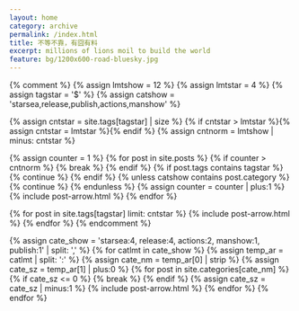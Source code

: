 ```yaml
---
layout: home
category: archive
permalink: /index.html
title: 不等不靠，有囧有料
excerpt: millions of lions moil to build the world
feature: bg/1200x600-road-bluesky.jpg
---
```


<div class="tiles">
<!--  -->
{% comment %}
{% assign lmtshow = 12 %}
{% assign lmtstar = 4 %}
{% assign tagstar = '$' %}
{% assign catshow = 'starsea,release,publish,actions,manshow' %}

{% assign cntstar = site.tags[tagstar] | size %} 
{% if cntstar > lmtstar %}{% assign cntstar = lmtstar %}{% endif %}
{% assign cntnorm = lmtshow  | minus: cntstar %} 

{% assign counter = 1 %} 
{% for post in site.posts %}
  {% if counter > cntnorm %} {% break %} {% endif %}
  {% if post.tags contains tagstar %} {% continue %} {% endif %}
  {% unless catshow contains post.category %} {% continue %} {% endunless %}
  {% assign counter = counter | plus:1 %} 
  {% include post-arrow.html %}
{% endfor %}

{% for post in site.tags[tagstar] limit: cntstar %}
  {% include post-arrow.html %}
{% endfor %}
{% endcomment %}
<!--  -->
{% assign cate_show = 'starsea:4, release:4, actions:2, manshow:1, publish:1' | split: ',' %}
{% for catlmt in cate_show %}
  {% assign temp_ar = catlmt | split: ':' %}
  {% assign cate_nm = temp_ar[0] | strip %} 
  {% assign cate_sz = temp_ar[1] | plus:0 %} 
  {% for post in site.categories[cate_nm] %}
    {% if cate_sz <= 0 %} {% break %} {% endif %}
    {% assign cate_sz = cate_sz | minus:1 %} 
    {% include post-arrow.html %}
  {% endfor %}
{% endfor %}

</div>


